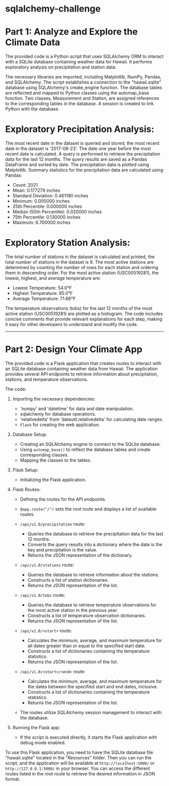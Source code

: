 # sqlalchemy-challenge
# Part 1: Analyze and Explore the Climate Data

The provided code is a Python script that uses SQLAlchemy ORM to interact with a SQLite database containing weather data for Hawaii. It performs exploratory analysis on precipitation and station data.

The necessary libraries are imported, including Matplotlib, NumPy, Pandas, and SQLAlchemy.
The script establishes a connection to the "hawaii.sqlite" database using SQLAlchemy's create_engine function.
The database tables are reflected and mapped to Python classes using the automap_base function.
Two classes, Measurement and Station, are assigned references to the corresponding tables in the database.
A session is created to link Python with the database.
# Exploratory Precipitation Analysis:
The most recent date in the dataset is queried and stored, the most recent date in the dataset is '2017-08-23'.
The date one year before the most recent date is calculated.
A query is performed to retrieve the precipitation data for the last 12 months.
The query results are saved as a Pandas DataFrame and sorted by date.
The precipitation data is plotted using Matplotlib.
Summary statistics for the precipitation data are calculated using Pandas:
- Count: 2021
- Mean: 0.177279 inches
- Standard Deviation: 0.461190 inches
- Minimum: 0.000000 inches
- 25th Percentile: 0.000000 inches
- Median (50th Percentile): 0.020000 inches
- 75th Percentile: 0.130000 inches
- Maximum: 6.700000 inches
# Exploratory Station Analysis:
The total number of stations in the dataset is calculated and printed, the total number of stations in the dataset is 9.
The most active stations are determined by counting the number of rows for each station and ordering them in descending order.
For the most active station (USC00519281), the lowest, highest, and average temperature are:
- Lowest Temperature: 54.0°F
- Highest Temperature: 85.0°F
- Average Temperature: 71.66°F

The temperature observations (tobs) for the last 12 months of the most active station (USC00519281) are plotted as a histogram.
The code includes concise comments that provide relevant explanations for each step, making it easy for other developers to understand and modify the code.

_____________________________________________________________________________________________________________________________________________
# Part 2: Design Your Climate App

The provided code is a Flask application that creates routes to interact with an SQLite database containing weather data from Hawaii. The application provides several API endpoints to retrieve information about precipitation, stations, and temperature observations.

The code:

1. Importing the necessary dependencies:
   - 'numpy' and 'datetime' for data and date manipulation.
   - sqlalchemy for database operations.
   - 'relativedelta' from 'dateutil.relativedelta' for calculating date ranges.
   - `Flask` for creating the web application.

2. Database Setup:
   - Creating an SQLAlchemy engine to connect to the SQLite database.
   - Using `automap_base()` to reflect the database tables and create corresponding classes.
   - Mapping the classes to the tables.

3. Flask Setup:
   - Initializing the Flask application.

4. Flask Routes:
   - Defining the routes for the API endpoints.

   - `@app.route("/")` sets the root route and displays a list of available routes.

   - `/api/v1.0/precipitation` route:
     - Queries the database to retrieve the precipitation data for the last 12 months.
     - Converts the query results into a dictionary where the date is the key and precipitation is the value.
     - Returns the JSON representation of the dictionary.

   - `/api/v1.0/stations` route:
     - Queries the database to retrieve information about the stations.
     - Constructs a list of station dictionaries.
     - Returns the JSON representation of the list.

   - `/api/v1.0/tobs` route:
     - Queries the database to retrieve temperature observations for the most active station in the previous year.
     - Constructs a list of temperature observation dictionaries.
     - Returns the JSON representation of the list.

   - `/api/v1.0/<start>` route:
     - Calculates the minimum, average, and maximum temperature for all dates greater than or equal to the specified start date.
     - Constructs a list of dictionaries containing the temperature statistics.
     - Returns the JSON representation of the list.

   - `/api/v1.0/<start>/<end>` route:
     - Calculates the minimum, average, and maximum temperature for the dates between the specified start and end dates, inclusive.
     - Constructs a list of dictionaries containing the temperature statistics.
     - Returns the JSON representation of the list.

   - The routes utilize SQLAlchemy session management to interact with the database.

5. Running the Flask app:
   - If the script is executed directly, it starts the Flask application with debug mode enabled.

To use this Flask application, you need to have the SQLite database file "hawaii.sqlite" located in the "Resources" folder. Then you can run the script, and the application will be available at `http://localhost:5000/` or `http://127.0.0.1:5000/` in your browser. You can access the different routes listed in the root route to retrieve the desired information in JSON format.
